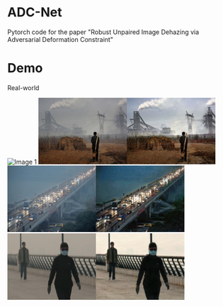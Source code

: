 # ADC-Net
Pytorch code for the paper "Robust Unpaired Image Dehazing via Adversarial Deformation Constraint"

# Demo
Real-world

<div>
  <img src="HazyDr_Bing_557.png" alt="Image 1" width="400" height="150">
  <img src="NY_Baidu_1051.png" alt="Image 2" width="400" height="150">
</div>

<div>
  <img src="XR_Bing_775.png" alt="Image 1" width="400" height="150">
  <img src="HEB_Google_193.png" alt="Image 2" width="400" height="150">
</div>


